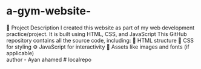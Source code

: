 # a-gym-website-
📄 Project Description I created this website as part of my web development practice/project. It is built using HTML, CSS, and JavaScript    This GitHub repository contains all the source code, including:  🧱 HTML structure  🎨 CSS for styling  ⚙️ JavaScript for interactivity  📁 Assets like images and fonts (if applicable)
<br>
author - Ayan ahamed
#   l o c a l r e p o  
 